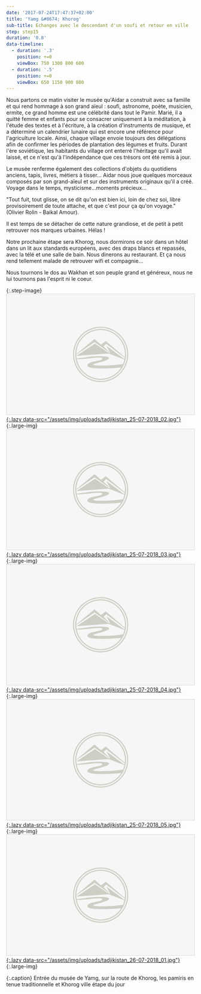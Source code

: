 ```yaml
---
date: '2017-07-24T17:47:37+02:00'
title: 'Yamg &#8674; Khorog'
sub-title: Echanges avec le descendant d'un soufi et retour en ville
step: step15
duration: '0.8'
data-timeline:
  - duration: '.3'
    position: +=0
    viewBox: 750 1300 800 600
  - duration: '.5'
    position: +=0
    viewBox: 650 1150 900 800
---
```

Nous partons ce matin visiter le musée qu'Aidar a construit avec sa famille et qui rend hommage à son grand aïeul : soufi, astronome, poète, musicien, ermite, ce grand homme est une célébrité dans tout le Pamir. Marié, il a quitté femme et enfants pour se consacrer uniquement à la méditation, à l'étude des textes et à l'écriture, à la création d'instruments de musique, et a déterminé un calendrier lunaire qui est encore une référence pour l'agriculture locale. Ainsi, chaque village envoie toujours des délégations afin de confirmer les périodes de plantation des légumes et fruits. Durant l'ère soviétique, les habitants du village ont enterré l'héritage qu'il avait laissé, et ce n'est qu'à l'indépendance que ces trésors ont été remis à jour. 

Le musée renferme également des collections d'objets du quotidiens anciens, tapis, livres, métiers à tisser... Aidar nous joue quelques morceaux composés par son grand-aïeul et sur des instruments originaux qu'il a créé. Voyage dans le temps, mysticisme...moments précieux...

"Tout fuit, tout glisse, on se dit qu'on est bien ici, loin de chez soi, libre provisoirement de toute attache, et que c'est pour ça qu'on voyage." (Olivier Rolin - Baikal Amour).

Il est temps de se détacher de cette nature grandiose, et de petit à petit retrouver nos marques urbaines. Hélas ! 

Notre prochaine étape sera Khorog, nous dormirons ce soir dans un hôtel dans un lit aux standards européens, avec des draps blancs et repassés, avec la télé et une salle de bain. Nous dinerons au restaurant. Et ça nous rend tellement malade de retrouver wifi et compagnie...

Nous tournons le dos au Wakhan et son peuple grand et généreux, nous ne lui tournons pas l'esprit ni le coeur.

{:.step-image}
[![](/assets/img/placeholder.png){:.lazy data-src="/assets/img/uploads/tadjikistan_25-07-2018_02.jpg"}](/assets/img/uploads/tadjikistan_tadjikistan_25-07-2018_02.jpg "Maison pamiri"){:.large-img}
[![](/assets/img/placeholder.png){:.lazy data-src="/assets/img/uploads/tadjikistan_25-07-2018_03.jpg"}](/assets/img/uploads/tadjikistan_tadjikistan_25-07-2018_03.jpg "Route de Khorog"){:.large-img}
[![](/assets/img/placeholder.png){:.lazy data-src="/assets/img/uploads/tadjikistan_25-07-2018_04.jpg"}](/assets/img/uploads/tadjikistan_tadjikistan_25-07-2018_04.jpg "Route de Khorog"){:.large-img}
[![](/assets/img/placeholder.png){:.lazy data-src="/assets/img/uploads/tadjikistan_25-07-2018_05.jpg"}](/assets/img/uploads/tadjikistan_tadjikistan_25-07-2018_05.jpg "Les Pamiris en tenue"){:.large-img}
[![](/assets/img/placeholder.png){:.lazy data-src="/assets/img/uploads/tadjikistan_26-07-2018_01.jpg"}](/assets/img/uploads/tadjikistan_tadjikistan_26-07-2018_01.jpg "Khorog"){:.large-img}

{:.caption}
Entrée du musée de Yamg, sur la route de Khorog, les pamiris en tenue traditionnelle et Khorog ville étape du jour

